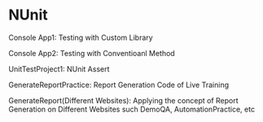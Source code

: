 # NUnit

Console App1: Testing with Custom Library

Console App2: Testing with Conventioanl Method

UnitTestProject1: NUnit Assert

GenerateReportPractice: Report Generation Code of Live Training

GenerateReport(Different Websites): Applying the concept of Report Generation on Different Websites such DemoQA, AutomationPractice, etc
